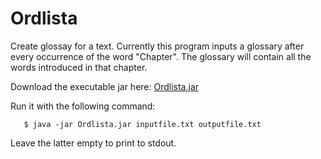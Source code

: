 # Ordlista

Create glossay for a text. Currently this program inputs a glossary after every occurrence of the word "Chapter". The glossary will contain all the words introduced in that chapter.


Download the executable jar here: [Ordlista.jar](http://humangrid.se/Ordlista.jar)

Run it with the following command: 

       $ java -jar Ordlista.jar inputfile.txt outputfile.txt

Leave the latter empty to print to stdout.